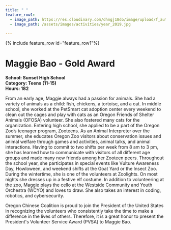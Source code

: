 ```yaml
---
title: " "
feature_row1:
  - image_path: https://res.cloudinary.com/dhngj18do/image/upload/f_auto,q_auto/v1/images/pvsa/2019_maggie
  - image_path: /assets/images/activities/year_2019.jpg

---
```


{% include feature_row id="feature_row1"%}

# Maggie Bao - Gold Award

**School: Sunset High School**  
**Category: Teens (11-15)**  
**Hours: 182**  

From an early age, Maggie always had a passion for animals. She had a variety of animals as a child: fish, chickens, a tortoise, and a cat. In middle school, she worked at the PetSmart cat adoption center every weekend to clean out the cages and play with cats as an Oregon Friends of Shelter Animals (OFOSA) volunteer. She also fostered many cats for the organization. Entering high school, she applied to be a part of the Oregon Zoo’s teenager program, Zooteens. As an Animal Interpreter over the summer, she educates Oregon Zoo visitors about conservation issues and animal welfare through games and activities, animal talks, and animal interactions. Having to commit to two shifts per week from 8 am to 3 pm, she has learned how to communicate with visitors of all different age groups and made many new friends among her Zooteen peers. Throughout the school year, she participates in special events like Vulture Awareness Day, Howloween, and weekend shifts at the Goat Yard or the Insect Zoo. During the wintertime, she is one of the volunteers at Zoolights. On most nights she dresses up in a festive elf costume. In addition to volunteering at the zoo, Maggie plays the cello at the Westside Community and Youth Orchestra (WCYO) and loves to draw. She also takes an interest in coding, robotics, and cybersecurity.

Oregon Chinese Coalition is proud to join the President of the United States in recognizing the volunteers who consistently take the time to make a difference in the lives of others. Therefore, it is a great honor to present the President's Volunteer Service Award (PVSA) to Maggie Bao.
